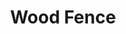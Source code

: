 ---
templateKey: blog-post
featuredpost: false
featuredimage: /assets/Wood_Fence.png
title: Wood Fence
description: Fence
testfield: 644
---